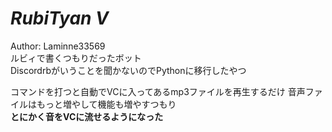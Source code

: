 # ***RubiTyan V***

Author: Laminne33569  
ルビィで書くつもりだったボット  
Discordrbがいうことを聞かないのでPythonに移行したやつ  

コマンドを打つと自動でVCに入ってあるmp3ファイルを再生するだけ
音声ファイルはもっと増やして機能も増やすつもり  
**とにかく音をVCに流せるようになった**
